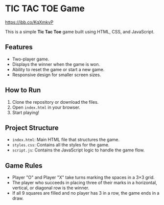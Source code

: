 # TIC TAC TOE Game

https://ibb.co/KqXmkvP


This is a simple **Tic Tac Toe** game built using HTML, CSS, and JavaScript.

## Features

- Two-player game.
- Displays the winner when the game is won.
- Ability to reset the game or start a new game.
- Responsive design for smaller screen sizes.

## How to Run

1. Clone the repository or download the files.
2. Open `index.html` in your browser.
3. Start playing!

## Project Structure

- `index.html`: Main HTML file that structures the game.
- `styles.css`: Contains all the styles for the game.
- `script.js`: Contains the JavaScript logic to handle the game flow.

## Game Rules

- Player "O" and Player "X" take turns marking the spaces in a 3×3 grid.
- The player who succeeds in placing three of their marks in a horizontal, vertical, or diagonal row is the winner.
- If all 9 squares are filled and no player has 3 in a row, the game ends in a draw.






















